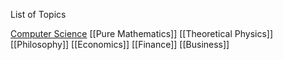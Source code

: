 
List of Topics 

[Computer Science](http://ncatlab.org/nlab/show/ComputerScience)
[[Pure Mathematics]]
[[Theoretical Physics]]
[[Philosophy]]
[[Economics]]
[[Finance]]
[[Business]] 